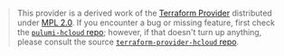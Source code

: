> This provider is a derived work of the [Terraform Provider](https://github.com/hetznercloud/terraform-provider-hcloud)
> distributed under [MPL 2.0](https://www.mozilla.org/en-US/MPL/2.0/). If you encounter a bug or missing feature,
> first check the [`pulumi-hcloud` repo](https://github.com/pulumi/pulumi-hcloud/issues); however, if that doesn't turn up anything,
> please consult the source [`terraform-provider-hcloud` repo](https://github.com/hetznercloud/terraform-provider-hcloud/issues).
